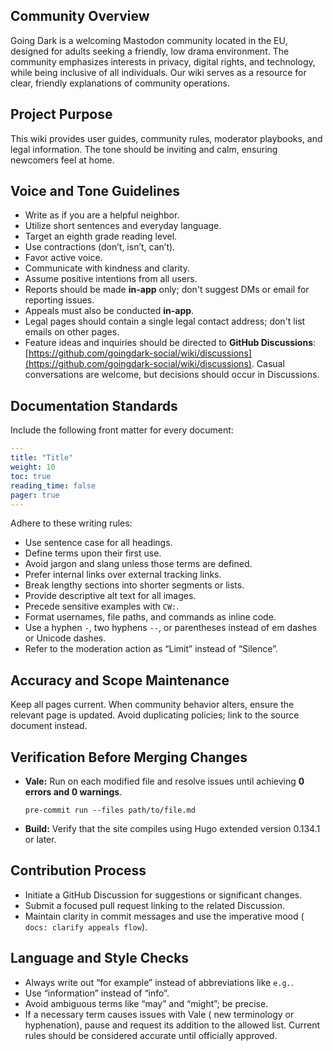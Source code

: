 ## Community Overview

Going Dark is a welcoming Mastodon community located in the EU, designed for adults seeking a friendly, low drama environment. The community emphasizes interests in privacy, digital rights, and technology, while being inclusive of all individuals. Our wiki serves as a resource for clear, friendly explanations of community operations.

## Project Purpose

This wiki provides user guides, community rules, moderator playbooks, and legal information. The tone should be inviting and calm, ensuring newcomers feel at home.

## Voice and Tone Guidelines

- Write as if you are a helpful neighbor.
- Utilize short sentences and everyday language.
- Target an eighth grade reading level.
- Use contractions (don’t, isn’t, can’t).
- Favor active voice.
- Communicate with kindness and clarity.
- Assume positive intentions from all users.
- Reports should be made **in-app** only; don't suggest DMs or email for reporting issues.
- Appeals must also be conducted **in-app**.
- Legal pages should contain a single legal contact address; don't list emails on other pages.
- Feature ideas and inquiries should be directed to **GitHub Discussions**: [https://github.com/goingdark-social/wiki/discussions](https://github.com/goingdark-social/wiki/discussions). Casual conversations are welcome, but decisions should occur in Discussions.

## Documentation Standards

Include the following front matter for every document:

```yaml
---
title: "Title"
weight: 10
toc: true
reading_time: false
pager: true
---
```

Adhere to these writing rules:

- Use sentence case for all headings.
- Define terms upon their first use.
- Avoid jargon and slang unless those terms are defined.
- Prefer internal links over external tracking links.
- Break lengthy sections into shorter segments or lists.
- Provide descriptive alt text for all images.
- Precede sensitive examples with `CW:`.
- Format usernames, file paths, and commands as inline code.
- Use a hyphen `-`, two hyphens `--`, or parentheses instead of em dashes or Unicode dashes.
- Refer to the moderation action as “Limit” instead of “Silence”.

## Accuracy and Scope Maintenance

Keep all pages current. When community behavior alters, ensure the relevant page is updated. Avoid duplicating policies; link to the source document instead.

## Verification Before Merging Changes

- **Vale:** Run on each modified file and resolve issues until achieving **0 errors and 0 warnings**.

  ```shell
  pre-commit run --files path/to/file.md
  ```
- **Build:** Verify that the site compiles using Hugo extended version 0.134.1 or later.

## Contribution Process

- Initiate a GitHub Discussion for suggestions or significant changes.
- Submit a focused pull request linking to the related Discussion.
- Maintain clarity in commit messages and use the imperative mood ( `docs: clarify appeals flow`).

## Language and Style Checks

- Always write out “for example” instead of abbreviations like `e.g.`.
- Use “information” instead of “info”.
- Avoid ambiguous terms like “may” and “might”; be precise.
- If a necessary term causes issues with Vale ( new terminology or hyphenation), pause and request its addition to the allowed list. Current rules should be considered accurate until officially approved.